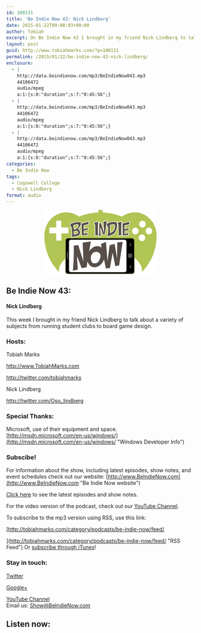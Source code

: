 ```yaml
---
id: 100131
title: 'Be Indie Now 43: Nick Lindberg'
date: 2015-01-22T09:08:03+00:00
author: Tobiah
excerpt: On Be Indie Now 43 I brought in my friend Nick Lindberg to talk about a variety of subjects from running student clubs to board game design.
layout: post
guid: http://www.tobiahmarks.com/?p=100131
permalink: /2015/01/22/be-indie-now-43-nick-lindberg/
enclosure:
  - |
    http://data.beindienow.com/mp3/BeIndieNow043.mp3
    44106472
    audio/mpeg
    a:1:{s:8:"duration";s:7:"0:45:56";}
  - |
    http://data.beindienow.com/mp3/BeIndieNow043.mp3
    44106472
    audio/mpeg
    a:1:{s:8:"duration";s:7:"0:45:56";}
  - |
    http://data.beindienow.com/mp3/BeIndieNow043.mp3
    44106472
    audio/mpeg
    a:1:{s:8:"duration";s:7:"0:45:56";}
categories:
  - Be Indie Now
tags:
  - Cogswell College
  - Nick Lindberg
format: audio
---
```

<p style="text-align: center;">
  <img class="aligncenter" src="/assets/2013/10/BeIndyNowLogo-512h-300x173.png?resize=300%2C172" alt="Be Indie Now 43" width="300" height="172" data-recalc-dims="1" />
</p>

## Be Indie Now 43:

#### **Nick Lindberg**

This week I brought in my friend Nick Lindberg to talk about a variety of subjects from running student clubs to board game design.

<!--more-->

### Hosts:

Tobiah Marks
  
<a href="http://www.TobiahMarks.com" target="_blank">http://www.TobiahMarks.com</a>
  
<a title="Tobiah Twitter" href="http://twitter.com/tobiahmarks" target="_blank">http://twitter.com/tobiahmarks</a>

Nick Lindberg
  
<a href="http://twitter.com/Oso_lindberg" target="_blank">http://twitter.com/Oso_lindberg</a>

### Special Thanks:

Microsoft, use of their equipment and space. [http://msdn.microsoft.com/en-us/windows/](http://msdn.microsoft.com/en-us/windows/ "Windows Developer Info")

### Subscibe!

For information about the show, including latest episodes, show notes, and event schedules check out our website: [http://www.BeIndieNow.com](http://www.BeIndieNow.com "Be Indie Now website")

[Click here](http://tobiahmarks.com/category/podcasts/be-indie-now/ "Be Indie Now episodes and show notes") to see the latest episodes and show notes.

For the video version of the podcast, check out our <a title="YouTube" href="http://www.youtube.com/channel/UCW6QQfnk1In7woq619zgD0g" target="_blank">YouTube Channel</a>.

To subscribe to the mp3 version using RSS, use this link:
  
[http://tobiahmarks.com/category/podcasts/be-indie-now/feed/
  
](http://tobiahmarks.com/category/podcasts/be-indie-now/feed/ "RSS Feed") Or <a title="iTunes" href="https://itunes.apple.com/us/podcast/be-indie-now/id734501818 " target="_blank">subscribe through iTunes</a>!

### Stay in touch:

<a title="Twitter" href="http://twitter.com/BeIndieNow" target="_blank">Twitter</a>
  
<a href="https://plus.google.com/105885018850238693949" target="_blank" rel="publisher">Google+</a>
  
<a title="YouTube" href="http://www.youtube.com/channel/UCW6QQfnk1In7woq619zgD0g" target="_blank">YouTube Channel<br /> </a>Email us: <Show@BeIndieNow.com>

## Listen now: